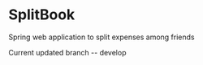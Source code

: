 # SplitBook
 Spring web application to split expenses among friends

 Current updated branch -- develop
